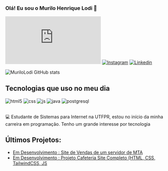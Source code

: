 ### Olá! Eu sou o Murilo Henrique Lodi 👋

[![Portfólio](https://img.shields.io/website?label=Portfólio&style=for-the-badge&url=https://sujeitoprogramador.com)](https://murilolodi.github.io/PORTFOLIO/)
[![Instagram](https://img.shields.io/badge/Instagram-E4405F?style=for-the-badge&logo=instagram&logoColor=white)](https://www.instagram.com/murilorkk/)
[![Linkedin](https://img.shields.io/badge/LinkedIn-0077B5?style=for-the-badge&logo=linkedin&logoColor=white)](https://br.linkedin.com/in/murilo-henrique-lodi-0040a1268)

![MuriloLodi GitHub stats](https://github-readme-stats.vercel.app/api?username=MuriloLodi&show_icons=true&theme=dracula)

## Tecnologias que uso no meu dia

<div style="display: inline_block">
  <img align="center" alt="html5" src="https://img.shields.io/badge/HTML5-E34F26?style=for-the-badge&logo=html5&logoColor=white" />
  <img align="center" alt="css" src="https://img.shields.io/badge/CSS3-1572B6?style=for-the-badge&logo=css3&logoColor=white" />
  <img align="center" alt="js" src="https://img.shields.io/badge/JavaScript-F7DF1E?style=for-the-badge&logo=javascript&logoColor=black" />
  <img align="center" alt="java" src="https://img.shields.io/badge/Java-ED8B00?style=for-the-badge&logo=openjdk&logoColor=white" />
  <img align="center" alt="postgresql" src="https://img.shields.io/badge/PostgreSQL-316192?style=for-the-badge&logo=postgresql&logoColor=white" />
</div><br/>


💻 Estudante de Sistemas para Internet na UTFPR, estou no início da minha carreira em programação. Tenho um grande interesse por tecnologia

## Últimos Projetos:

- [Em Desenvolvimento : Site de Vendas de um servidor de MTA](https://murilolodi.github.io/Site-MTA/)<br/>
- [Em Desenvolvimento : Projeto Cafeteria Site Completo (HTML, CSS, TailwindCSS, JS](https://murilolodi.github.io/Projeto-Cafeteria/)<br/>
